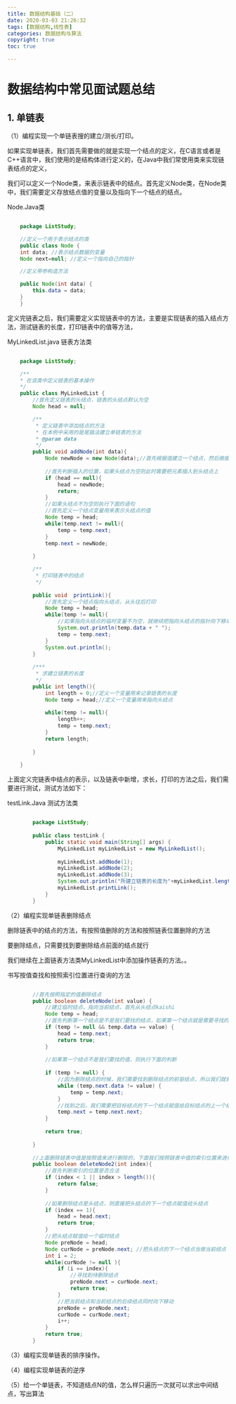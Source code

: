 ```yaml
---
title: 数据结构基础（二）
date: 2020-03-03 21:26:32
tags: [数据结构,线性表]
categories: 数据结构与算法
copyright: true
toc: true

---
```



# 数据结构中常见面试题总结

## 1. 单链表

（1）编程实现一个单链表搜的建立/测长/打印。


如果实现单链表，我们首先需要做的就是实现一个结点的定义，在C语言或者是C++语言中，我们使用的是结构体进行定义的，在Java中我们常使用类来实现链表结点的定义，

我们可以定义一个Node类，来表示链表中的结点。首先定义Node类，在Node类中，我们需要定义存放结点值的变量以及指向下一个结点的结点。


<!-- more -->

Node.Java类

```java

    package ListStudy;

	//定义一个用于表示结点的类
	public class Node {
    int data; //表示结点数据的变量
    Node next=null; //定义一个指向自己的指针

    //定义带参构造方法

    public Node(int data) {
        this.data = data;
    }
    }
```


定义完链表之后，我们需要定义实现链表中的方法，主要是实现链表的插入结点方法，测试链表的长度，打印链表中的值等方法，

MyLinkedList.java  链表方法类


```java

    package ListStudy;

	/**
 	* 在该类中定义链表的基本操作
 	*/
	public class MyLinkedList {
    	//首先定义链表的头结点，链表的头结点默认为空
    	Node head = null;

	    /**
	     * 定义链表中添加结点的方法
	     * 在本例中采用的是尾插法建立单链表的方法
	     * @param data
	     */
	    public void addNode(int data){
	        Node newNode = new Node(data);//首先根据值建立一个结点，然后做插入位置的判断
	
	        //首先判断插入的位置，如果头结点为空则此时需要把元素插入到头结点上
	        if (head == null){
	            head = newNode;
	            return;
	        }
	        //如果头结点不为空则执行下面的语句
	        //首先定义一个结点变量用来表示头结点的值
	        Node temp = head;
	        while(temp.next != null){
	            temp = temp.next;
	        }
	        temp.next = newNode;
	
	    }

	    /**
	     * 打印链表中的结点
	     */
	
	    public void  printLink(){
	        //首先定义一个结点指向头结点，从头往后打印
	        Node temp = head;
	        while(temp != null){
	            //如果指向头结点的临时变量不为空，就继续把指向头结点的指针向下移动
	            System.out.println(temp.data + " ");
	            temp = temp.next;
	        }
	        System.out.println();
	    }
	
	    /***
	     * 求建立链表的长度
	     */
	    public int length(){
	        int length = 0;//定义一个变量用来记录链表的长度
	        Node temp = head;//定义一个变量用来指向头结点
	
	        while(temp != null){
	            length++;
	            temp = temp.next;
	        }
	        return length;
	
	    }
	
	}


```


上面定义完链表中结点的表示，以及链表中新增，求长，打印的方法之后，我们需要进行测试，测试方法如下：

testLink.Java  测试方法类

```java

	    package ListStudy;
		
		public class testLink {
		    public static void main(String[] args) {
		        MyLinkedList myLinkedList = new MyLinkedList();
		
		        myLinkedList.addNode(1);
		        myLinkedList.addNode(2);
		        myLinkedList.addNode(3);
		        System.out.println("所建立链表的长度为"+myLinkedList.length());
		        myLinkedList.printLink();
		    }
		}


```



（2）编程实现单链表删除结点

删除链表中的结点的方法，有按照值删除的方法和按照链表位置删除的方法


要删除结点，只需要找到要删除结点前面的结点就行

我们继续在上面链表方法类MyLinkedList中添加操作链表的方法。。

书写按值查找和按照索引位置进行查询的方法


```java

	    //首先按照指定的值删除结点
	    public boolean deleteNode(int value) {
	        //建立临时结点，指向当前结点，首先从头结点kaishi
	        Node temp = head;
	        //首先判断第一个结点是不是我们要找的结点，如果第一个结点就是需要寻找的结点，直接把下一个结点赋值给head结点
	        if (temp != null && temp.data == value) {
	            head = temp.next;
	            return true;
	        }
	
	        //如果第一个结点不是我们要找的值，则执行下面的判断
	
	        if (temp != null) {
	            //因为删除结点的时候，我们需要找到删除结点的前驱结点，所以我们就需要判断下一个结点的值是不是我们要找的值
	            while (temp.next.data != value) {
	                temp = temp.next;
	            }
	            //找到之后，我们需要把目标结点的下一个结点赋值给目标结点的上一个结点
	            temp.next = temp.next.next;
	        }
	
	        return true;
	
	    }
	
	    //上面删除链表中值是按照值来进行删除的，下面我们按照链表中值的索引位置来进行删除
	    public boolean deleteNode2(int index){
	        //首先判断索引的位置是否合法
	        if (index < 1 || index > length()){
	            return false;
	        }
	
	        //如果删除结点是头结点，则直接把头结点的下一个结点赋值给头结点
	        if (index == 1){
	            head = head.next;
	            return true;
	        }
	        //把头结点赋值给一个临时结点
	        Node preNode = head;
	        Node curNode = preNode.next; //把头结点的下一个结点当做当前结点
	        int i = 2;
	        while(curNode != null ){
	            if (i == index){
	                //寻找到待删除结点
	                preNode.next = curNode.next;
	                return true;
	            }
	            //把当前结点和当前结点的后续结点同时向下移动
	            preNode = preNode.next;
	            curNode = curNode.next;
	            i++;
	        }
	        return true;
	    }


```


（3）编程实现单链表的排序操作。






（4）编程实现单链表的逆序



（5）给一个单链表，不知道结点N的值，怎么样只遍历一次就可以求出中间结点，写出算法
















